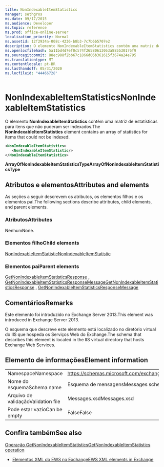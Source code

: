 ```yaml
---
title: NonIndexableItemStatistics
manager: sethgros
ms.date: 09/17/2015
ms.audience: Developer
ms.topic: reference
ms.prod: office-online-server
localization_priority: Normal
ms.assetid: 12f2934a-008c-4236-b8b3-7c7b6b5707e2
description: O elemento NonIndexableItemStatistics contém uma matriz de estatísticas para itens que não puderam ser indexados.
ms.openlocfilehash: 5a11bd4d7ef0c574f26580613063a885530176f9
ms.sourcegitcommit: 88ec988f2bb67c1866d06b361615f3674a24e795
ms.translationtype: MT
ms.contentlocale: pt-BR
ms.lasthandoff: 05/31/2020
ms.locfileid: "44466728"
---
```

# <a name="nonindexableitemstatistics"></a><span data-ttu-id="56980-103">NonIndexableItemStatistics</span><span class="sxs-lookup"><span data-stu-id="56980-103">NonIndexableItemStatistics</span></span>

<span data-ttu-id="56980-104">O elemento **NonIndexableItemStatistics** contém uma matriz de estatísticas para itens que não puderam ser indexados.</span><span class="sxs-lookup"><span data-stu-id="56980-104">The **NonIndexableItemStatistics** element contains an array of statistics for items that could not be indexed.</span></span> 
  
```XML
<NonIndexableItemStatistics>
   <NonIndexableItemStatistic/>
</NonIndexableItemStatistics>
```

 <span data-ttu-id="56980-105">**ArrayOfNonIndexableItemStatisticsType**</span><span class="sxs-lookup"><span data-stu-id="56980-105">**ArrayOfNonIndexableItemStatisticsType**</span></span>
## <a name="attributes-and-elements"></a><span data-ttu-id="56980-106">Atributos e elementos</span><span class="sxs-lookup"><span data-stu-id="56980-106">Attributes and elements</span></span>

<span data-ttu-id="56980-107">As seções a seguir descrevem os atributos, os elementos filhos e os elementos pai.</span><span class="sxs-lookup"><span data-stu-id="56980-107">The following sections describe attributes, child elements, and parent elements.</span></span>
  
### <a name="attributes"></a><span data-ttu-id="56980-108">Atributos</span><span class="sxs-lookup"><span data-stu-id="56980-108">Attributes</span></span>

<span data-ttu-id="56980-109">Nenhum</span><span class="sxs-lookup"><span data-stu-id="56980-109">None.</span></span>
  
### <a name="child-elements"></a><span data-ttu-id="56980-110">Elementos filho</span><span class="sxs-lookup"><span data-stu-id="56980-110">Child elements</span></span>

[<span data-ttu-id="56980-111">NonIndexableItemStatistic</span><span class="sxs-lookup"><span data-stu-id="56980-111">NonIndexableItemStatistic</span></span>](nonindexableitemstatistic.md)
  
### <a name="parent-elements"></a><span data-ttu-id="56980-112">Elementos pai</span><span class="sxs-lookup"><span data-stu-id="56980-112">Parent elements</span></span>

<span data-ttu-id="56980-113">[GetNonIndexableItemStatisticsResponse](getnonindexableitemstatisticsresponse.md) , [GetNonIndexableItemStatisticsResponseMessage](getnonindexableitemstatisticsresponsemessage.md)</span><span class="sxs-lookup"><span data-stu-id="56980-113">[GetNonIndexableItemStatisticsResponse](getnonindexableitemstatisticsresponse.md) , [GetNonIndexableItemStatisticsResponseMessage](getnonindexableitemstatisticsresponsemessage.md)</span></span>
  
## <a name="remarks"></a><span data-ttu-id="56980-114">Comentários</span><span class="sxs-lookup"><span data-stu-id="56980-114">Remarks</span></span>

<span data-ttu-id="56980-115">Este elemento foi introduzido no Exchange Server 2013.</span><span class="sxs-lookup"><span data-stu-id="56980-115">This element was introduced in Exchange Server 2013.</span></span>
  
<span data-ttu-id="56980-116">O esquema que descreve este elemento está localizado no diretório virtual do IIS que hospeda os Serviços Web do Exchange.</span><span class="sxs-lookup"><span data-stu-id="56980-116">The schema that describes this element is located in the IIS virtual directory that hosts Exchange Web Services.</span></span>
  
## <a name="element-information"></a><span data-ttu-id="56980-117">Elemento de informações</span><span class="sxs-lookup"><span data-stu-id="56980-117">Element information</span></span>

|||
|:-----|:-----|
|<span data-ttu-id="56980-118">Namespace</span><span class="sxs-lookup"><span data-stu-id="56980-118">Namespace</span></span>  <br/> |https://schemas.microsoft.com/exchange/services/2006/messages  <br/> |
|<span data-ttu-id="56980-119">Nome do esquema</span><span class="sxs-lookup"><span data-stu-id="56980-119">Schema name</span></span>  <br/> |<span data-ttu-id="56980-120">Esquema de mensagens</span><span class="sxs-lookup"><span data-stu-id="56980-120">Messages schema</span></span>  <br/> |
|<span data-ttu-id="56980-121">Arquivo de validação</span><span class="sxs-lookup"><span data-stu-id="56980-121">Validation file</span></span>  <br/> |<span data-ttu-id="56980-122">Messages.xsd</span><span class="sxs-lookup"><span data-stu-id="56980-122">Messages.xsd</span></span>  <br/> |
|<span data-ttu-id="56980-123">Pode estar vazio</span><span class="sxs-lookup"><span data-stu-id="56980-123">Can be empty</span></span>  <br/> |<span data-ttu-id="56980-124">False</span><span class="sxs-lookup"><span data-stu-id="56980-124">False</span></span>  <br/> |
   
## <a name="see-also"></a><span data-ttu-id="56980-125">Confira também</span><span class="sxs-lookup"><span data-stu-id="56980-125">See also</span></span>



[<span data-ttu-id="56980-126">Operação GetNonIndexableItemStatistics</span><span class="sxs-lookup"><span data-stu-id="56980-126">GetNonIndexableItemStatistics operation</span></span>](getnonindexableitemstatistics-operation.md)


- [<span data-ttu-id="56980-127">Elementos XML do EWS no Exchange</span><span class="sxs-lookup"><span data-stu-id="56980-127">EWS XML elements in Exchange</span></span>](ews-xml-elements-in-exchange.md)

